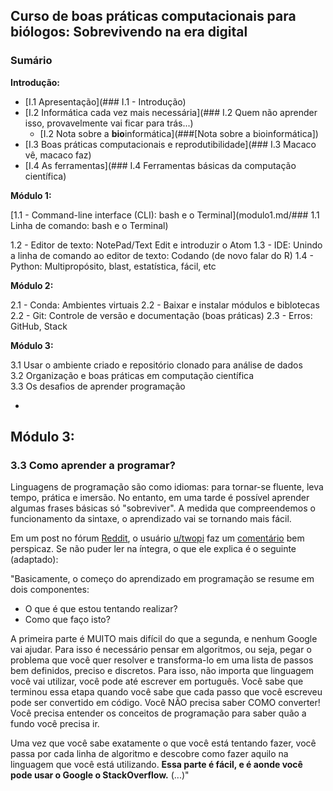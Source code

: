 ## Curso de boas práticas computacionais para biólogos: Sobrevivendo na era digital

### Sumário

**Introdução:**

- [I.1 Apresentação](### I.1 - Introdução)  
- [I.2 Informática cada vez mais necessária](### I.2 Quem não aprender isso, provavelmente vai ficar para trás...)  
	- [I.2 Nota sobre a **bio**informática](###[Nota sobre a bioinformática])   
- [I.3 Boas práticas computacionais e reprodutibilidade](### I.3 Macaco vê, macaco faz)  
- [I.4 As ferramentas](### I.4 Ferramentas básicas da computação científica)

**Módulo 1:**

[1.1 - Command-line interface (CLI): bash e o Terminal](modulo1.md/### 1.1 Linha de comando: bash e o Terminal)

1.2 - Editor de texto: NotePad/Text Edit e introduzir o Atom
1.3 - IDE: Unindo a linha de comando ao editor de texto: Codando (de novo falar do R)
1.4 - Python: Multipropósito, blast, estatística, fácil, etc

**Módulo 2:**

2.1 - Conda: Ambientes virtuais
2.2 - Baixar e instalar módulos e biblotecas 2.2 - Git: Controle de versão e documentação (boas práticas)
2.3 - Erros: GitHub, Stack

**Módulo 3:**

3.1 Usar o ambiente criado e repositório clonado para análise de dados  
3.2 Organização e boas práticas em computação científica  
3.3 Os desafios de aprender programação

-

## Módulo 3:

<!---
To-do:

3.1 Arranjar exemplos de utilização de repositórios (e dados!)
3.2 "pipeline": passos a serem seguidos para manter a rotina computacional organizada (referência)
3.3 Superando erros, como pensar os programas

-->

### 3.3 Como aprender a programar?

Linguagens de programação são como idiomas: para tornar-se fluente, leva tempo, prática e imersão. No entanto, em uma tarde é possível aprender algumas frases básicas só "sobreviver". A medida que compreendemos o funcionamento da sintaxe, o aprendizado vai se tornando mais fácil.

Em um post no fórum [Reddit](https://www.reddit.com/), o usuário [u/twopi](https://www.reddit.com/user/twopi) faz um [comentário](https://www.reddit.com/r/learnprogramming/comments/75xrpj/im_in_a_code_school_im_beginning_to_suspect_that/do9w710/) bem perspicaz.
Se não puder ler na íntegra, o que ele explica é o seguinte (adaptado):

"Basicamente, o começo do aprendizado em programação se resume em dois componentes:
	
- O que é que estou tentando realizar?	
- Como que faço isto?

A primeira parte é MUITO mais difícil do que a segunda, e nenhum Google vai ajudar. Para isso é necessário pensar em algoritmos, ou seja, pegar o problema que você quer resolver e transforma-lo em uma lista de passos bem definidos, preciso e discretos. Para isso, não importa que linguagem você vai utilizar, você pode até escrever em português. Você sabe que terminou essa etapa quando você sabe que cada passo que você escreveu pode ser convertido em código. Você NÃO precisa saber COMO converter! Você precisa entender os conceitos de programação para saber quão a fundo você precisa ir.

Uma vez que você sabe exatamente o que você está tentando fazer, você passa por cada linha de algoritmo e descobre como fazer aquilo na linguagem que você está utilizando. **Essa parte é fácil, e é aonde você pode usar o Google o StackOverflow.** (...)"


